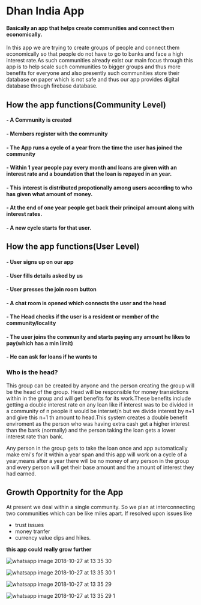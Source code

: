 # Dhan India App

#### Basically an app that helps create communities and connect them economically.

In this app we are trying to create groups of people and connect them economically so that people do not have to go to banks and face a high interest rate.As such communities already exist our main focus through this app is to help scale such communities to bigger groups and thus more benefits for everyone and also presently such communities store their database on paper which is not safe and thus our app provides digital database through firebase database.   

## How the app functions(Community Level)

#### - A Community is created
#### - Members register with the community
#### - The App runs a cycle of a year from the time the user has joined the community  
#### - Within 1 year people pay every month and loans are given with an interest rate and a boundation that the loan is repayed in an year.
#### - This interest is distributed propotionally among users according to who has given what amount of money.
#### - At the end of one year people get back their principal amount along with interest rates.
#### - A new cycle starts for that user.


## How the app functions(User Level)

#### - User signs up on our app
#### - User fills details asked by us
#### - User presses the join room button 
#### - A chat room is opened which connects the user and the head
#### - The Head checks if the user is a resident or member of the community/locality
#### - The user joins the community and starts paying any amount he likes to pay(which has a min limit) 
#### - He can ask for loans if he wants to

### Who is the head? 

This group can be created by anyone and the person creating the group will be the head of the group. Head will be responsible for money transictions within in the group and will get benefits for its work.These benefits include getting a double interest rate on any loan like if interest was to be divided in a community of n people it would be interset/n but we divide interest by n+1 and give this n+1 th amount to head.This system creates a double benefit enviroment as the person who was having extra cash get a higher interest than the bank (normally) and the person taking the loan gets a lower interest rate than bank.

Any person in the group gets to take the loan once and app automatically make emi's for it within a year span and this app will work on a cycle of a year,means after a year there will be no money of any person in the group and every person will get their base amount and the amount of interest they had earned.

## Growth Opportnity for the App

At present we deal within a single community. So we plan at interconnecting two communities which can be like miles apart. If resolved upon issues like
- trust issues
- money tranfer
- currency value dips and hikes.

**this app could really grow further**


![whatsapp image 2018-10-27 at 13 35 30](https://user-images.githubusercontent.com/37406965/47601379-4dc47f80-d9ed-11e8-9cb1-5ed9dacd7352.jpeg)




![whatsapp image 2018-10-27 at 13 35 30 1](https://user-images.githubusercontent.com/37406965/47601380-50bf7000-d9ed-11e8-9819-ff9ed2f85250.jpeg)



![whatsapp image 2018-10-27 at 13 35 29](https://user-images.githubusercontent.com/37406965/47601381-51f09d00-d9ed-11e8-81c2-fa3f78790ba4.jpeg)



![whatsapp image 2018-10-27 at 13 35 29 1](https://user-images.githubusercontent.com/37406965/47601382-53ba6080-d9ed-11e8-8a83-3f36af3a6673.jpeg)

